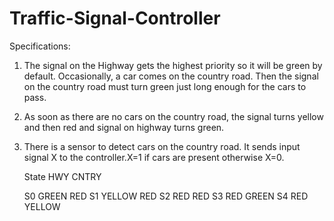 # Traffic-Signal-Controller

Specifications:
1. The signal on the Highway gets the highest priority so it will be green by default. Occasionally, a car comes on the country road. Then the signal on the country road must 
   turn green just long enough for the cars to pass.
2. As soon as there are no cars on the country road, the signal turns yellow and then red and signal on highway turns green.
3. There is a sensor to detect cars on the country road. It sends input signal X to the controller.X=1 if cars are present otherwise X=0.
    
     State  HWY     CNTRY   
     
     S0    GREEN    RED
     S1    YELLOW   RED
     S2    RED      RED
     S3    RED      GREEN
     S4    RED      YELLOW
